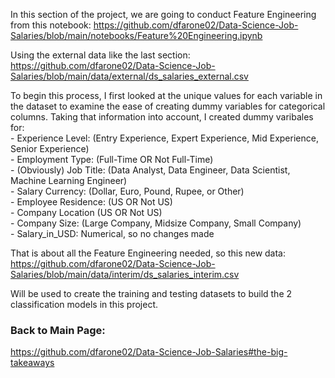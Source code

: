 In this section of the project, we are going to conduct Feature Engineering from this notebook:
https://github.com/dfarone02/Data-Science-Job-Salaries/blob/main/notebooks/Feature%20Engineering.ipynb

Using the external data like the last section:
https://github.com/dfarone02/Data-Science-Job-Salaries/blob/main/data/external/ds_salaries_external.csv

To begin this process, I first looked at the unique values for each variable in the dataset to examine the ease of creating dummy variables for categorical columns. Taking that information into account, I created dummy varibales for: <br>
    - Experience Level: (Entry Experience, Expert Experience, Mid Experience, Senior Experience) <br>
    - Employment Type: (Full-Time OR Not Full-Time)<br>
    - (Obviously) Job Title: (Data Analyst, Data Engineer, Data Scientist, Machine Learning Engineer)<br>
    - Salary Currency: (Dollar, Euro, Pound, Rupee, or Other)<br>
    - Employee Residence: (US OR Not US)<br>
    - Company Location (US OR Not US)<br>
    - Company Size: (Large Company, Midsize Company, Small Company)<br>
    - Salary_in_USD: Numerical, so no changes made<br>
    
 That is about all the Feature Engineering needed, so this new data:
 https://github.com/dfarone02/Data-Science-Job-Salaries/blob/main/data/interim/ds_salaries_interim.csv
 
 Will be used to create the training and testing datasets to build the 2 classification models in this project.
    
### Back to Main Page: <br>
https://github.com/dfarone02/Data-Science-Job-Salaries#the-big-takeaways
